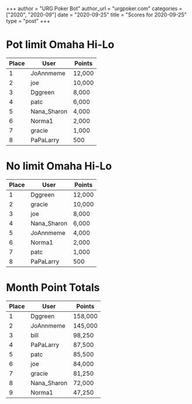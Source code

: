 +++
author = "URG Poker Bot"
author_url = "urgpoker.com"
categories = ["2020", "2020-09"]
date = "2020-09-25"
title = "Scores for 2020-09-25"
type = "post"
+++
# Pot limit Omaha Hi-Lo

| Place | User | Points |
|-------|------|--------|
| 1 | JoAnnmeme | 12,000 |
| 2 | joe | 10,000 |
| 3 | Dggreen | 8,000 |
| 4 | patc | 6,000 |
| 5 | Nana_Sharon | 4,000 |
| 6 | Norma1 | 2,000 |
| 7 | gracie | 1,000 |
| 8 | PaPaLarry | 500 |

# No limit Omaha Hi-Lo

| Place | User | Points |
|-------|------|--------|
| 1 | Dggreen | 12,000 |
| 2 | gracie | 10,000 |
| 3 | joe | 8,000 |
| 4 | Nana_Sharon | 6,000 |
| 5 | JoAnnmeme | 4,000 |
| 6 | Norma1 | 2,000 |
| 7 | patc | 1,000 |
| 8 | PaPaLarry | 500 |

# Month Point Totals

| Place | User | Points |
|-------|------|--------|
| 1 | Dggreen | 158,000 |
| 2 | JoAnnmeme | 145,000 |
| 3 | bill | 98,250 |
| 4 | PaPaLarry | 87,500 |
| 5 | patc | 85,500 |
| 6 | joe | 84,000 |
| 7 | gracie | 81,250 |
| 8 | Nana_Sharon | 72,000 |
| 9 | Norma1 | 47,250 |
